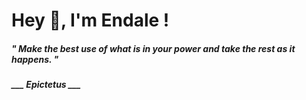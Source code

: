<h1 title="head"> Hey 👋, I'm Endale !</h1>

**<h5><i>" Make the best use of what is in your power and take the rest as it happens. "</i></h5>**

*<b>___ Epictetus ___</b>*
